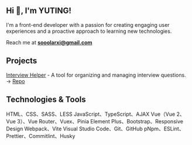 ## Hi 👋, I'm YUTING!

I'm a front-end developer with a passion for creating engaging user experiences and a proactive approach to learning new technologies.

Reach me at **sooolarxi@gmail.com**

## Projects

[Interview Helper](https://interview-helper-sooolarxi.vercel.app/) - A tool for organizing and managing interview questions. → [Repo](https://github.com/sooolarxi/Interview-Helper)

## Technologies & Tools

HTML、CSS、SASS、LESS
JavaScript、TypeScript、AJAX
Vue（Vue 2、Vue 3）、Vue Router、Vuex、Pinia
Element Plus、Bootstrap、Responsive Design
Webpack、Vite
Visual Studio Code、Git、GitHub
pNpm、ESLint、Prettier、Commitlint、Husky
